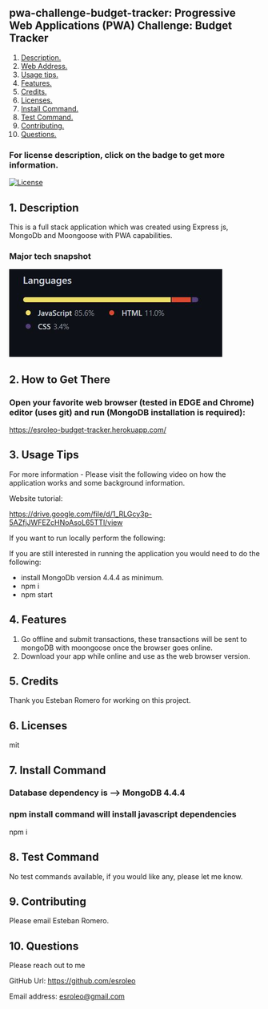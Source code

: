 ## pwa-challenge-budget-tracker: Progressive Web Applications (PWA) Challenge: Budget Tracker

1. [ Description. ](#desc)
2. [ Web Address. ](#web-address)
3. [ Usage tips. ](#usage)
4. [ Features. ](#features)
5. [ Credits. ](#credits)
6. [ Licenses. ](#licenses)
7. [ Install Command. ](#commandInstall)
8. [ Test Command. ](#commandTest)
9. [ Contributing. ](#contributing)
9. [ Questions. ](#questions)

### For license description, click on the badge to get more information.
[![License](https://img.shields.io/badge/License-MIT%20-blue.svg)](https://opensource.org/licenses/mit)

<a name="desc"></a>
## 1. Description

This is a full stack application which was created using Express js, MongoDb and Moongoose with PWA capabilities.

### Major tech snapshot

![tech](./assets/images/technology-used.JPG?raw=true "tech-used.JPG")

<a name="web-address"></a>
## 2. How to Get There

### Open your favorite web browser (tested in EDGE and Chrome) editor (uses git) and run (MongoDB installation is required):

https://esroleo-budget-tracker.herokuapp.com/


<a name="usage"></a>
## 3. Usage Tips

For more information - Please visit the following video on how the application works and some background information.

Website tutorial: 

https://drive.google.com/file/d/1_RLGcy3p-5AZfjJWFEZcHNoAsoL65TTl/view

If you want to run locally perform the following:

If you are still interested in running the application you would need to do the following:
* install MongoDb version 4.4.4 as minimum.
* npm i
* npm start

<a name="features"></a>
## 4. Features

1) Go offline and submit transactions, these transactions will be sent to mongoDB with moongoose once the browser goes online.
2) Download your app while online and use as the web browser version.

<a name="credits"></a>
## 5. Credits

Thank you Esteban Romero for working on this project.

<a name="licenses"></a>
## 6. Licenses

mit

<a name="commandInstall"></a>
## 7. Install Command

### Database dependency is --> MongoDB 4.4.4  
### npm install command will install javascript dependencies

npm i

<a name="commandTest"></a>
## 8. Test Command

No test commands available, if you would like any, please let me know.

<a name="contributing"></a>
## 9. Contributing

Please email Esteban Romero.

<a name="questions"></a>
## 10. Questions

Please reach out to me

GitHub Url: https://github.com/esroleo

Email address: esroleo@gmail.com
